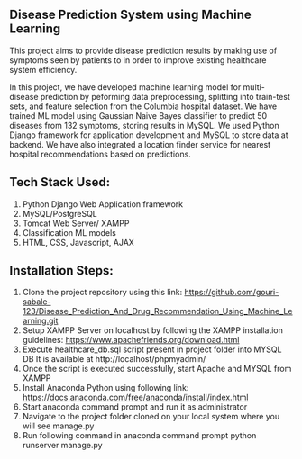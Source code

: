 ## Disease Prediction System using Machine Learning

This project aims to provide disease prediction results by making use of symptoms seen by patients to in order to improve existing healthcare system efficiency.

In this project, we have developed machine learning model for multi-disease prediction by peforming data preprocessing, splitting into train-test sets, and feature selection from the Columbia hospital dataset.
We have trained ML model using Gaussian Naive Bayes classifier to predict 50 diseases from 132 symptoms, storing results in MySQL.
We used Python Django framework for application development and MySQL to store data at backend. 
We have also integrated a location finder service for nearest hospital recommendations based on predictions. 

## Tech Stack Used:
1. Python Django Web Application framework
2. MySQL/PostgreSQL
3. Tomcat Web Server/ XAMPP
4. Classification ML models
5. HTML, CSS, Javascript, AJAX

## Installation Steps:

1. Clone the project repository using this link:
https://github.com/gouri-sabale-123/Disease_Prediction_And_Drug_Recommendation_Using_Machine_Learning.git
2. Setup XAMPP Server on localhost by following the XAMPP installation guidelines:
https://www.apachefriends.org/download.html
3. Execute healthcare_db.sql script present in project folder into MYSQL DB
It is available at http://localhost/phpmyadmin/
4. Once the script is executed successfully, start Apache and MYSQL from XAMPP
5. Install Anaconda Python using following link:
https://docs.anaconda.com/free/anaconda/install/index.html
6. Start anaconda command prompt and run it as administrator
7. Navigate to the project folder cloned on your local system where you will see
manage.py
8. Run following command in anaconda command prompt
python runserver manage.py
